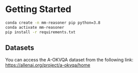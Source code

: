 # Getting Started

```bash
conda create -n mm-reasoner pip python=3.8
conda activate mm-reasoner
pip install -r requirements.txt
```

## Datasets
You can access the A-OKVQA dataset from the following link: https://allenai.org/project/a-okvqa/home
